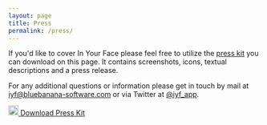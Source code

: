 ```yaml
---
layout: page
title: Press
permalink: /press/
---
```


If you'd like to cover In Your Face please feel free to utilize the [press kit](../InYourFacePressKit.zip) you can download on this page.
It contains screenshots, icons, textual descriptions and a press release.

For any additional questions or information please get in touch by mail at [iyf@bluebanana-software.com](mailto:iyf@bluebanana-software.com) or via Twitter at [@iyf_app](https://twitter.com/iyf_app).

<a href="../InYourFacePressKit.zip">
    <img src="../images/download.png" height="20px"> Download Press Kit
</a>